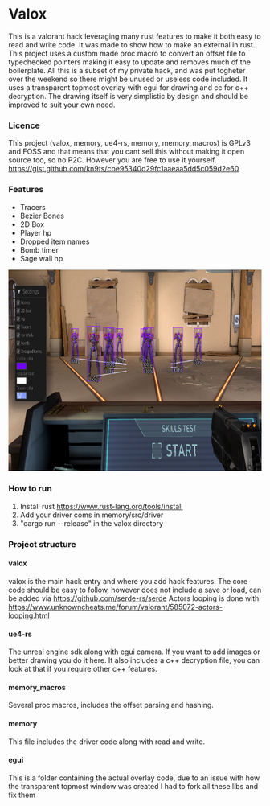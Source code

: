 # Valox

This is a valorant hack leveraging many rust features to make it both easy to read and write code. It was made to show how to make an external in rust.
This project uses a custom made proc macro to convert an offset file to typechecked pointers making it easy to update and removes much of the boilerplate. 
All this is a subset of my private hack, and was put togheter over the weekend so there might be unused or useless code included. 
It uses a transparent topmost overlay with egui for drawing and cc for c++ decryption. The drawing itself is very simplistic by design and should be improved to suit your own need.

### Licence
This project (valox, memory, ue4-rs, memory, memory_macros) is GPLv3 and FOSS and that means that you cant sell this without making it open source too, so no P2C. However you are free to use it yourself.
https://gist.github.com/kn9ts/cbe95340d29fc1aaeaa5dd5c059d2e60

### Features
+ Tracers
+ Bezier Bones
+ 2D Box
+ Player hp
+ Dropped item names
+ Bomb timer
+ Sage wall hp

<p align="center">
<img src="esp.png" height="400"/>
</p>

### How to run
1. Install rust https://www.rust-lang.org/tools/install
2. Add your driver coms in memory/src/driver
3. "cargo run --release" in the valox directory 

### Project structure
#### valox
valox is the main hack entry and where you add hack features. The core code should be easy to follow, however does not include a save or load, can be added via https://github.com/serde-rs/serde 
Actors looping is done with https://www.unknowncheats.me/forum/valorant/585072-actors-looping.html

#### ue4-rs 
The unreal engine sdk along with egui camera. If you want to add images or better drawing you do it here. It also includes a c++ decryption file, you can look at that if you require
other c++ features.

#### memory_macros
Several proc macros, includes the offset parsing and hashing. 

#### memory
This file includes the driver code along with read and write.

#### egui
This is a folder containing the actual overlay code, due to an issue with how the transparent topmost window was created I had to fork all these libs
and fix them
